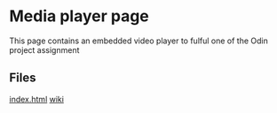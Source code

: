 # Media player page
This page contains an embedded video player to fulful one of the Odin project assignment

## Files
[index.html](./index.html)
[wiki](wiki)
	
